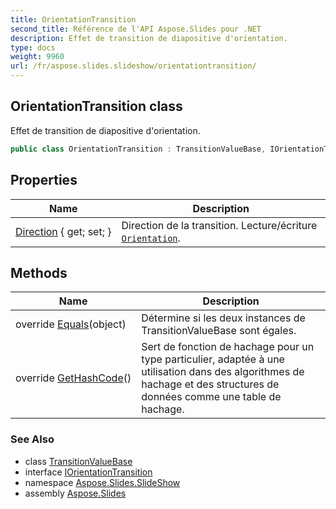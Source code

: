 ```yaml
---  
title: OrientationTransition
second_title: Référence de l'API Aspose.Slides pour .NET  
description: Effet de transition de diapositive d'orientation.
type: docs  
weight: 9960  
url: /fr/aspose.slides.slideshow/orientationtransition/
---  
```

  
## OrientationTransition class  
  
Effet de transition de diapositive d'orientation.  
  
```csharp  
public class OrientationTransition : TransitionValueBase, IOrientationTransition  
```  
  
## Properties  
  
| Name | Description |  
| --- | --- |  
| [Direction](../../aspose.slides.slideshow/orientationtransition/direction) { get; set; } | Direction de la transition. Lecture/écriture [`Orientation`](../../aspose.slides/orientation). |  
  
## Methods  
  
| Name | Description |  
| --- | --- |  
| override [Equals](../../aspose.slides.slideshow/transitionvaluebase/equals)(object) | Détermine si les deux instances de TransitionValueBase sont égales. |  
| override [GetHashCode](../../aspose.slides.slideshow/transitionvaluebase/gethashcode)() | Sert de fonction de hachage pour un type particulier, adaptée à une utilisation dans des algorithmes de hachage et des structures de données comme une table de hachage. |  
  
### See Also  
  
* class [TransitionValueBase](../transitionvaluebase)  
* interface [IOrientationTransition](../iorientationtransition)  
* namespace [Aspose.Slides.SlideShow](../../aspose.slides.slideshow)  
* assembly [Aspose.Slides](../../)  